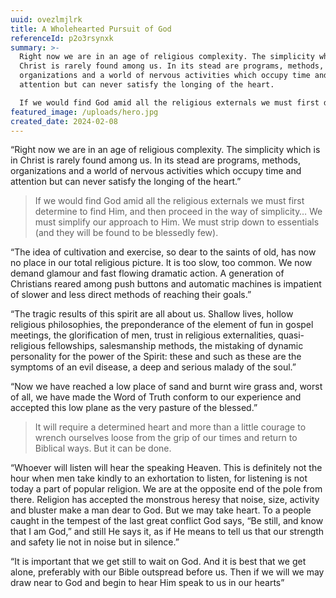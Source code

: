 ```yaml
---
uuid: ovezlmjlrk
title: A Wholehearted Pursuit of God
referenceId: p2o3rsynxk
summary: >-
  Right now we are in an age of religious complexity. The simplicity which is in
  Christ is rarely found among us. In its stead are programs, methods,
  organizations and a world of nervous activities which occupy time and
  attention but can never satisfy the longing of the heart.

  If we would find God amid all the religious externals we must first determine to find Him, and then proceed in the way of simplicity…
featured_image: /uploads/hero.jpg
created_date: 2024-02-08
---
```

“Right now we are in an age of religious complexity. The simplicity which is in Christ is rarely found among us. In its stead are programs, methods, organizations and a world of nervous activities which occupy time and attention but can never satisfy the longing of the heart.”

> If we would find God amid all the religious externals we must first determine to find Him, and then proceed in the way of simplicity… We must simplify our approach to Him. We must strip down to essentials (and they will be found to be blessedly few).

“The idea of cultivation and exercise, so dear to the saints of old, has now no place in our total religious picture. It is too slow, too common. We now demand glamour and fast flowing dramatic action. A generation of Christians reared among push buttons and automatic machines is impatient of slower and less direct methods of reaching their goals.”

“The tragic results of this spirit are all about us. Shallow lives, hollow religious philosophies, the preponderance of the element of fun in gospel meetings, the glorification of men, trust in religious externalities, quasi-religious fellowships, salesmanship methods, the mistaking of dynamic personality for the power of the Spirit: these and such as these are the symptoms of an evil disease, a deep and serious malady of the soul.”

“Now we have reached a low place of sand and burnt wire grass and, worst of all, we have made the Word of Truth conform to our experience and accepted this low plane as the very pasture of the blessed.”

> It will require a determined heart and more than a little courage to wrench ourselves loose from the grip of our times and return to Biblical ways. But it can be done.

“Whoever will listen will hear the speaking Heaven. This is definitely not the hour when men take kindly to an exhortation to listen, for listening is not today a part of popular religion. We are at the opposite end of the pole from there. Religion has accepted the monstrous heresy that noise, size, activity and bluster make a man dear to God. But we may take heart. To a people caught in the tempest of the last great conflict God says, “Be still, and know that I am God,” and still He says it, as if He means to tell us that our strength and safety lie not in noise but in silence.”

“It is important that we get still to wait on God. And it is best that we get alone, preferably with our Bible outspread before us. Then if we will we may draw near to God and begin to hear Him speak to us in our hearts”
